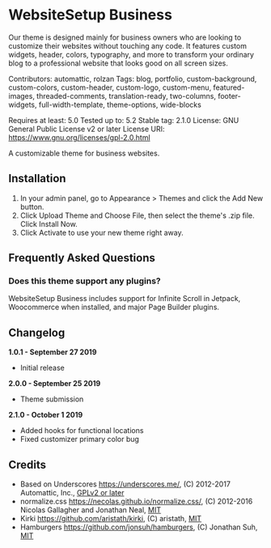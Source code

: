 WebsiteSetup Business
===

Our theme is designed mainly for business owners who are looking to customize their websites without touching any code. It features custom widgets, header, colors, typography, and more to transform your ordinary blog to a professional website that looks good on all screen sizes.

Contributors: automattic, rolzan
Tags: blog, portfolio, custom-background, custom-colors, custom-header, custom-logo, custom-menu, featured-images, threaded-comments, translation-ready, two-columns, footer-widgets, full-width-template, theme-options, wide-blocks 

Requires at least: 5.0
Tested up to: 5.2
Stable tag: 2.1.0
License: GNU General Public License v2 or later
License URI: https://www.gnu.org/licenses/gpl-2.0.html

A customizable theme for business websites.

Installation
---------------

1. In your admin panel, go to Appearance > Themes and click the Add New button.
2. Click Upload Theme and Choose File, then select the theme's .zip file. Click Install Now.
3. Click Activate to use your new theme right away.

Frequently Asked Questions
---------------

### Does this theme support any plugins?

WebsiteSetup Business includes support for Infinite Scroll in Jetpack, Woocommerce when installed, and major Page Builder plugins.

Changelog
---------------

**1.0.1 - September 27 2019**
* Initial release

**2.0.0 - September 25 2019**
* Theme submission

**2.1.0 - October 1 2019**
* Added hooks for functional locations
* Fixed customizer primary color bug

Credits
---------------

* Based on Underscores https://underscores.me/, (C) 2012-2017 Automattic, Inc., [GPLv2 or later](https://www.gnu.org/licenses/gpl-2.0.html)
* normalize.css https://necolas.github.io/normalize.css/, (C) 2012-2016 Nicolas Gallagher and Jonathan Neal, [MIT](https://opensource.org/licenses/MIT)
* Kirki https://github.com/aristath/kirki, (C) aristath, [MIT](https://opensource.org/licenses/MIT)
* Hamburgers https://github.com/jonsuh/hamburgers, (C) Jonathan Suh, [MIT](https://opensource.org/licenses/MIT)